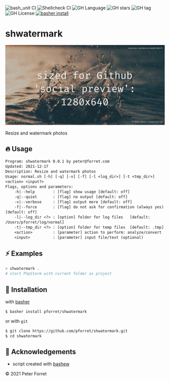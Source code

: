 ![bash_unit CI](https://github.com/pforret/shwatermark/workflows/bash_unit%20CI/badge.svg)
![Shellcheck CI](https://github.com/pforret/shwatermark/workflows/Shellcheck%20CI/badge.svg)
![GH Language](https://img.shields.io/github/languages/top/pforret/shwatermark)
![GH stars](https://img.shields.io/github/stars/pforret/shwatermark)
![GH tag](https://img.shields.io/github/v/tag/pforret/shwatermark)
![GH License](https://img.shields.io/github/license/pforret/shwatermark)
[![basher install](https://img.shields.io/badge/basher-install-white?logo=gnu-bash&style=flat)](https://basher.gitparade.com/package/)

# shwatermark

![shwatermark](https://github.com/pforret/splashmark/raw/master/examples/size_github.jpg)

Resize and watermark photos

## 🔥 Usage

```
Program: shwatermark 0.0.1 by peter@forret.com
Updated: 2021-12-17
Description: Resize and watermark photos
Usage: normal.sh [-h] [-q] [-v] [-f] [-l <log_dir>] [-t <tmp_dir>] <action> <input?>
Flags, options and parameters:
    -h|--help        : [flag] show usage [default: off]
    -q|--quiet       : [flag] no output [default: off]
    -v|--verbose     : [flag] output more [default: off]
    -f|--force       : [flag] do not ask for confirmation (always yes) [default: off]
    -l|--log_dir <?> : [option] folder for log files   [default: /Users/pforret/log/normal]
    -t|--tmp_dir <?> : [option] folder for temp files  [default: .tmp]
    <action>         : [parameter] action to perform: analyze/convert
    <input>          : [parameter] input file/text (optional)
```

## ⚡️ Examples

```bash
> shwatermark .
# start PhpStorm with current folder as project
```

## 🚀 Installation

with [basher](https://github.com/basherpm/basher)

	$ basher install pforret/shwatermark

or with `git`

	$ git clone https://github.com/pforret/shwatermark.git
	$ cd shwatermark

## 📝 Acknowledgements

* script created with [bashew](https://github.com/pforret/bashew)

&copy; 2021 Peter Forret
